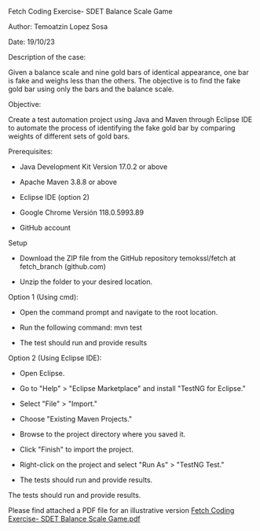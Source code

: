 Fetch Coding Exercise- SDET Balance Scale Game

Author: Temoatzin Lopez Sosa

Date: 19/10/23

Description of the case:

Given a balance scale and nine gold bars of identical appearance, one bar is fake and weighs less than the others. The objective is to find the fake gold bar using only the bars and the balance scale.

Objective:

Create a test automation project using Java and Maven through Eclipse IDE to automate the process of identifying the fake gold bar by comparing weights of different sets of gold bars.

Prerequisites:

  - Java Development Kit Version 17.0.2 or above
  
  - Apache Maven 3.8.8 or above
  
  - Eclipse IDE (option 2)
  
  - Google Chrome Versión 118.0.5993.89
  
  - GitHub account

Setup

  - Download the ZIP file from the GitHub repository temokssl/fetch at fetch_branch (github.com)
  
  - Unzip the folder to your desired location.

Option 1 (Using cmd):

  - Open the command prompt and navigate to the root location.
  
  - Run the following command: mvn test
  
  - The test should run and provide results

Option 2 (Using Eclipse IDE):

  - Open Eclipse.
  
  - Go to "Help" > "Eclipse Marketplace" and install "TestNG for Eclipse."
  
  - Select "File" > "Import."
  
  - Choose "Existing Maven Projects."
  
  - Browse to the project directory where you saved it.
  
  - Click "Finish" to import the project.
  
  - Right-click on the project and select "Run As" > "TestNG Test."

  - The tests should run and provide results.
  
  The tests should run and provide results.

Please find attached a PDF file for an illustrative version
[Fetch Coding Exercise- SDET Balance Scale Game.pdf](https://github.com/temokssl/fetch/files/13066499/Fetch.Coding.Exercise-.SDET.Balance.Scale.Game.pdf)
